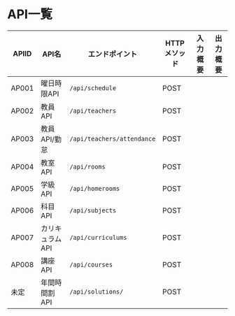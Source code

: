 # API一覧
<link rel="stylesheet" href="https://takayanag-i.github.io/working-in-progress/lib/filter.css">

| APIID | API名             | エンドポイント             | HTTPメソッド | 入力概要 | 出力概要 |
| ----- | ----------------- | -------------------------- | ------------ | -------- | -------- |
| AP001 | 曜日時限API       | `/api/schedule`            | POST         |          |          |
| AP002 | 教員API           | `/api/teachers`            | POST         |          |          |
| AP003 | 教員API/勤怠      | `/api/teachers/attendance` | POST         |          |          |
| AP004 | 教室API           | `/api/rooms`               | POST         |          |          |
| AP005 | 学級API           | `/api/homerooms`           | POST         |          |          |
| AP006 | 科目API           | `/api/subjects`            | POST         |          |          |
| AP007 | カリキュラムAPI   | `/api/curriculums`         | POST         |          |          |
| AP008 | 講座API           | `/api/courses`             | POST         |          |          |
| 未定  | 年間時間割API | `/api/solutions/`             | POST         |          |          |

<script src="https://takayanag-i.github.io/working-in-progress/lib/filter.js"></script>